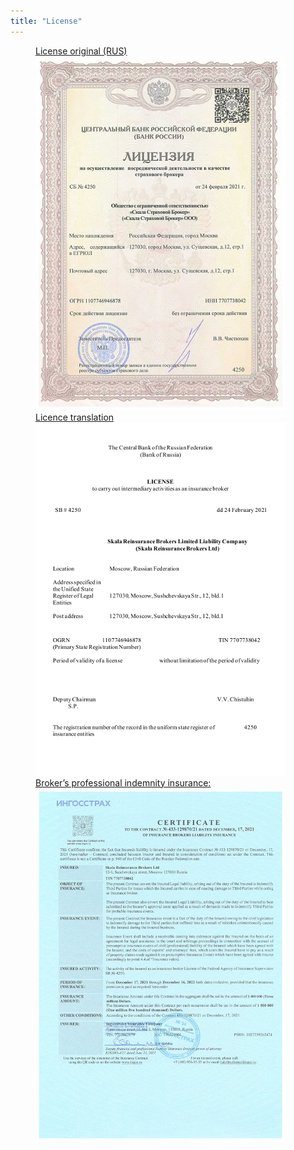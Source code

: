 ```yaml
---
title: "License"
---
```

<figure class="third">
	<a href="/assets/images/license_l.jpg">
		License original (RUS)
		<img src="/assets/images/license_s.jpg"/>
	</a>
	<!-- <a href="/assets/images/license2_l.jpg"><img src="/assets/images/license2_s.jpg"/></a>	 -->
	<a href="/assets/images/license_tr.png">
		Licence translation
		<img src="/assets/images/license_tr_s.png"/>
	</a>
	<!-- <a href="/assets/images/license2_tr.png"><img src="/assets/images/license_tr2_s.png"/></a> -->
	<a href="/assets/images/cert_en_l.jpg">
		Broker’s professional indemnity insurance:
		<img src="/assets/images/cert_en_s.jpg"/>
	</a>
	<!-- <figcaption>Broker’s professional indemnity insurance:</figcaption> -->
</figure>


	



